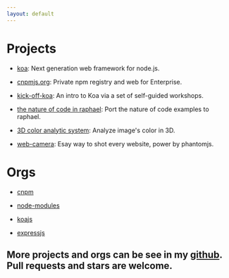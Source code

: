 ```yaml
---
layout: default
---
```


# Projects

* [koa](http://koajs.com): Next generation web framework for node.js.

* [cnpmjs.org](http://cnpmjs.org/): Private npm registry and web for Enterprise.

* [kick-off-koa](https://github.com/koajs/kick-off-koa): An intro to Koa via a set of self-guided workshops.

* [the nature of code in raphael](http://deadhorse.me/the-nature-of-code-raphael/): Port the nature of code examples to raphael.

* [3D color analytic system](http://color3d.herokuapp.com/): Analyze image's color in 3D.

* [web-camera](https://github.com/dead-horse/web-camera): Esay way to shot every website, power by phantomjs.

# Orgs

* [cnpm](https://github.com/cnpm)

* [node-modules](https://github.com/node-modules)

* [koajs](https://github.com/koajs)

* [expressjs](https://github.com/expressjs)

## More projects and orgs can be see in my [github](https://github.com/dead-horse).  Pull requests and stars are welcome.
